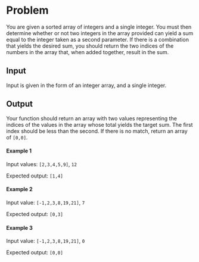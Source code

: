 # Problem
You are given a sorted array of integers and a single
integer. You must then determine whether or not two
integers in the array provided can yield a sum equal
to the integer taken as a second parameter. If there
is a combination that yields the desired sum, you
should return the two indices of the numbers in the
array that, when added together, result in the sum.

## Input
Input is given in the form of an integer array, and a
single integer.

## Output
Your function should return an array with two values
representing the indices of the values in the array
whose total yields the target sum. The first index
should be less than the second. If there is no match,
return an array of `[0,0]`.

#### Example 1

Input values: `[2,3,4,5,9]`, `12`

Expected output: `[1,4]`

#### Example 2

Input value: `[-1,2,3,8,19,21]`, `7`

Expected output: `[0,3]`

#### Example 3

Input value: `[-1,2,3,8,19,21]`, `0`

Expected output: `[0,0]`